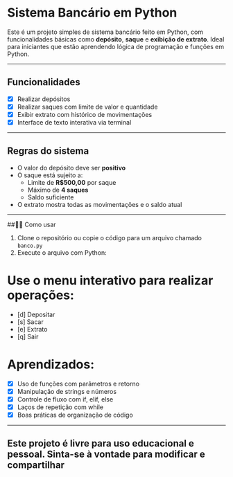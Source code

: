 # Sistema Bancário em Python

Este é um projeto simples de sistema bancário feito em Python, com funcionalidades básicas como **depósito**, **saque** e **exibição de extrato**. Ideal para iniciantes que estão aprendendo lógica de programação e funções em Python.

---

##  Funcionalidades

- [x] Realizar depósitos
- [x] Realizar saques com limite de valor e quantidade
- [x] Exibir extrato com histórico de movimentações
- [x] Interface de texto interativa via terminal

---

##  Regras do sistema

- O valor do depósito deve ser **positivo**
- O saque está sujeito a:
  - Limite de **R$500,00** por saque
  - Máximo de **4 saques**
  - Saldo suficiente
- O extrato mostra todas as movimentações e o saldo atual

---

##🧑‍💻 Como usar

1. Clone o repositório ou copie o código para um arquivo chamado `banco.py`
2. Execute o arquivo com Python:


# Use o menu interativo para realizar operações:
- [d] Depositar
- [s] Sacar
- [e] Extrato
- [q] Sair


# Aprendizados:

- [x] Uso de funções com parâmetros e retorno
- [x] Manipulação de strings e números
- [x] Controle de fluxo com if, elif, else
- [x] Laços de repetição com while
- [x] Boas práticas de organização de código

---


 ## Este projeto é livre para uso educacional e pessoal. Sinta-se à vontade para modificar e compartilhar
